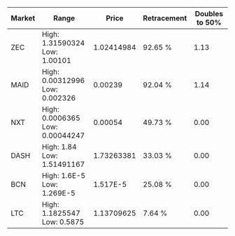 | Market | Range | Price| Retracement | Doubles to 50% |
| --- | --- | --- | --- | --- |
| ZEC | High: 1.31590324<br />Low: 1.00101 | 1.02414984 | 92.65 % | 1.13 |
| MAID | High: 0.00312996<br />Low: 0.002326 | 0.00239 | 92.04 % | 1.14 |
| NXT | High: 0.0006365<br />Low: 0.00044247 | 0.00054 | 49.73 % | 0.00 |
| DASH | High: 1.84<br />Low: 1.51491167 | 1.73263381 | 33.03 % | 0.00 |
| BCN | High: 1.6E-5<br />Low: 1.269E-5 | 1.517E-5 | 25.08 % | 0.00 |
| LTC | High: 1.1825547<br />Low: 0.5875 | 1.13709625 | 7.64 % | 0.00 |
